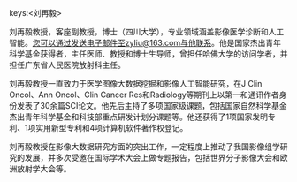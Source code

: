 keys:<刘再毅>


刘再毅教授，客座副教授，博士（四川大学），专业领域涵盖影像医学诊断和人工智能。您可以通过发送电子邮件至zyliu@163.com与他联系。他是国家杰出青年科学基金获得者，主任医师、教授和博士生导师，曾担任哈佛大学的访问学者，并担任广东省人民医院放射科主任。

刘再毅教授一直致力于医学图像大数据挖掘和影像人工智能研究，在J Clin Oncol、Ann Oncol、Clin Cancer Res和Radiology等期刊上以第一和通讯作者身份发表了30余篇SCI论文。他先后主持了多项国家级课题，包括国家自然科学基金杰出青年科学基金和科技部重点研发计划分课题等。他还获得了1项国家发明专利、1项实用新型专利和4项计算机软件著作权登记。

刘再毅教授在影像大数据研究方面的突出工作，一定程度上推动了我国影像组学研究的发展，并多次受邀在国际学术大会上做专题报告，包括世界分子影像大会和欧洲放射学大会等。